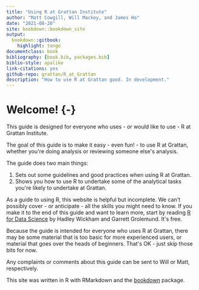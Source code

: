 ```yaml
--- 
title: "Using R at Grattan Institute"
author: "Matt Cowgill, Will Mackey, and James Ha"
date: "2021-08-20"
site: bookdown::bookdown_site
output: 
  bookdown::gitbook:
    highlight: tango
documentclass: book
bibliography: [book.bib, packages.bib]
biblio-style: apalike
link-citations: yes
github-repo: grattan/R_at_Grattan
description: "How to use R at Grattan good. In development."
---
```


# Welcome! {-}

This guide is designed for everyone who uses - or would like to use - R at Grattan Institute. 

The goal of this guide is to make it easy - even fun! - to use R at Grattan, whether you're doing analysis or reviewing someone else's analysis.

The guide does two main things:

1. Sets out some guidelines and good practices when using R at Grattan.
2. Shows you how to use R to undertake some of the analytical tasks you're likely to undertake at Grattan.

As a guide to using R, this website is helpful but incomplete. We can't possibly cover - or anticipate - all the skills you might need to know. If you make it to the end of this guide and want to learn more, start by reading [R for Data Science](https://r4ds.had.co.nz) by Hadley Wickham and Garrett Grolemund. It's free.

Because the guide is intended for everyone who uses R at Grattan, there may be some material that is too basic for more experienced users, or material that goes over the heads of beginners. That's OK - just skip those bits for now.

Any complaints or comments about this guide can be sent to Will or Matt, respectively. 

This site was written in R with RMarkdown and the [bookdown](https://bookdown.org) package.
